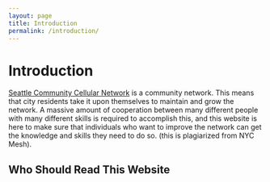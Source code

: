 ```yaml
---
layout: page
title: Introduction
permalink: /introduction/
---
```


# Introduction
[Seattle Community Cellular Network](https://seattlecommunitynetwork.org/) is a community network. This means that city residents take it upon themselves to maintain and grow the network. A massive amount of cooperation between many different people with many different skills is required to accomplish this, and this website is here to make sure that individuals who want to improve the network can get the knowledge and skills they need to do so. (this is plagiarized from NYC Mesh).
## Who Should Read This Website
